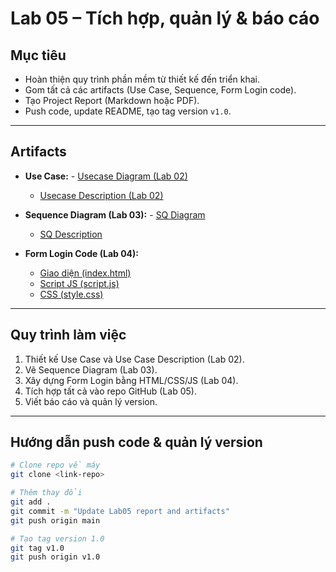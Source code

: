 # Lab 05 – Tích hợp, quản lý & báo cáo  

##  Mục tiêu
- Hoàn thiện quy trình phần mềm từ thiết kế đến triển khai.
- Gom tất cả các artifacts (Use Case, Sequence, Form Login code).
- Tạo Project Report (Markdown hoặc PDF).
- Push code, update README, tạo tag version `v1.0`.

---

## Artifacts

- **Use Case:** - [Usecase Diagram (Lab 02)](usecase%20lab2.png)
    - [Usecase Description (Lab 02)](usecase%20description.txt)

- **Sequence Diagram (Lab 03):** - [SQ Diagram](lab3/SQ%20lab3.png) 
    - [SQ Description](lab3/description.txt)

- **Form Login Code (Lab 04):**
    - [Giao diện (index.html)](lab4/index.html)
    - [Script JS (script.js)](lab4/script.js)
    - [CSS (style.css)](lab4/style.css)

---

## Quy trình làm việc
1. Thiết kế Use Case và Use Case Description (Lab 02).
2. Vẽ Sequence Diagram (Lab 03).
3. Xây dựng Form Login bằng HTML/CSS/JS (Lab 04).
4. Tích hợp tất cả vào repo GitHub (Lab 05).
5. Viết báo cáo và quản lý version.

---

## Hướng dẫn push code & quản lý version
```bash
# Clone repo về máy
git clone <link-repo>

# Thêm thay đổi
git add .
git commit -m "Update Lab05 report and artifacts"
git push origin main

# Tạo tag version 1.0
git tag v1.0
git push origin v1.0
